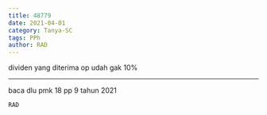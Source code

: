 ```yaml
---
title: 48779
date: 2021-04-01
category: Tanya-SC
tags: PPh
author: RAD
---
```


dividen yang diterima op udah gak 10%

---

baca dlu pmk 18 pp 9 tahun 2021

`RAD`
